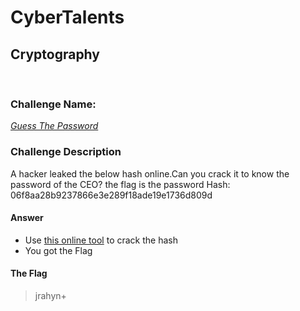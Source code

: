 # CyberTalents
## Cryptography
<br>

### Challenge Name:
 [*Guess The Password*](https://cybertalents.com/challenges/cryptography/guess-the-password)
 
### Challenge Description
A hacker leaked the below hash online.Can you crack it to know the password of the CEO? the flag is the password Hash: 06f8aa28b9237866e3e289f18ade19e1736d809d

#### Answer
* Use [this online tool](https://hashes.com/ar/decrypt/hash) to crack the hash
* You got the Flag

 #### The Flag
 > jrahyn+
